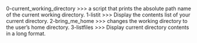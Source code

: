 0-current_working_directory >>> a script that prints the absolute path name of the current working directory.
1-listit                    >>> Display the contents list of your current directory.
2-bring_me_home             >>> changes the working directory to the user’s home directory.
3-listfiles                 >>> Display current directory contents in a long format.
